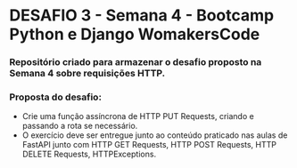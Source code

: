 # DESAFIO 3 - Semana 4 - Bootcamp Python e Django WomakersCode
### Repositório criado para armazenar o desafio proposto na Semana 4 sobre requisições HTTP.

### Proposta do desafio:
- Crie uma função assíncrona de HTTP PUT Requests, criando e passando a rota se necessário. 
- O exercício deve ser entregue junto ao conteúdo praticado nas aulas de FastAPI junto com HTTP GET Requests, HTTP POST Requests, HTTP DELETE Requests, HTTPExceptions.

